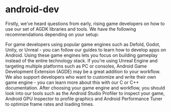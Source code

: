# android-dev

Firstly, we’ve heard questions from early, rising game developers on how to use our set of AGDK libraries and tools. We have the following recommendations depending on your setup:

For game developers using popular game engines such as Defold, Godot, Unity, or Unreal - you can follow our guides to learn how to develop apps on Android. Using these game engines lets you focus on building gameplay instead of the entire technology stack.
If you're using Unreal Engine and targeting multiple platforms such as PC or consoles, Android Game Development Extension (AGDE) may be a great addition to your workflow.
We also support developers who want to customize and write their own game engine - you can learn more about this with our C or C++ documentation.
After choosing your game engine and workflow, you should look into our tools such as the Android Studio Profiler to inspect your game, Android GPU Inspector to profile graphics and Android Performance Tuner to optimize frame rates and loading times.
